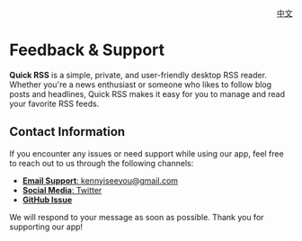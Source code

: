 <p align="right">
  <a href="./feedback.zh.md">中文</a>
</p>
<!--rehype:style=float: right; bottom: -36px; position: relative;-->


Feedback & Support
===

**Quick RSS** is a simple, private, and user-friendly desktop RSS reader. Whether you're a news enthusiast or someone who likes to follow blog posts and headlines, Quick RSS makes it easy for you to manage and read your favorite RSS feeds.

## Contact Information

If you encounter any issues or need support while using our app, feel free to reach out to us through the following channels:

- [**Email Support**: kennyiseeyou@gmail.com](mailto:kennyiseeyou@gmail.com)
- [**Social Media**: Twitter](https://twitter.com/jaywcjlove)
- [**GitHub Issue**](https://github.com/jaywcjlove/quick-rss/issues/new/choose)

We will respond to your message as soon as possible. Thank you for supporting our app!